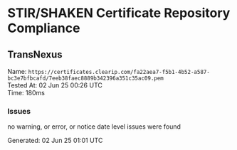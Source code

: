 # STIR/SHAKEN Certificate Repository Compliance

## TransNexus

Name: `https://certificates.clearip.com/fa22aea7-f5b1-4b52-a587-bc3e7bfbcafd/7eeb38faec8889b342396a351c35ac09.pem`\
Tested At: 02 Jun 25 00:26 UTC\
Time: 180ms

### Issues

no warning, or error, or notice date level issues were found

Generated: 02 Jun 25 01:01 UTC